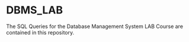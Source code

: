 # DBMS_LAB

The SQL Queries for the Database Management System LAB Course are contained in this repository. 

